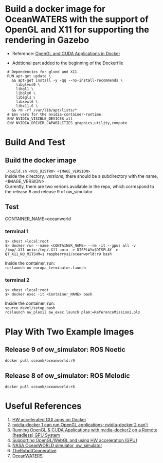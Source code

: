 # Build a docker image for OceanWATERS with the support of OpenGL and X11 for supporting the rendering in Gazebo
   * Reference: [OpenGL and CUDA Applications in Docker](https://medium.com/@benjamin.botto/opengl-and-cuda-applications-in-docker-af0eece000f1)

   * Addtional part added to the beginning of the Dockerfile
   ```
	# Dependencies for glvnd and X11.
	RUN apt-get update \
	  && apt-get install -y -qq --no-install-recommends \
	    libglvnd0 \
	    libgl1 \
	    libglx0 \
	    libegl1 \
	    libxext6 \
	    libx11-6 \
	  && rm -rf /var/lib/apt/lists/*
	# Env vars for the nvidia-container-runtime.
	ENV NVIDIA_VISIBLE_DEVICES all
	ENV NVIDIA_DRIVER_CAPABILITIES graphics,utility,compute
   ```

# Build And Test
## Build the docker image
`./build.sh <ROS_DISTRO> <IMAGE_VERSION>`
<br>Inside the directory, *versions*, there should be a subdirectory with the name, <IMAGE_VERSION>
<br>Currently, there are two verions available in the repo, which correspond to the release 8 and release 9 of ow_simulator
## Test
CONTAINER_NAME=oceanworld

### terminal 1
`$> xhost +local:root`
<br>`$> docker run --name <CONTAINER_NAME> --rm -it --gpus all -v /tmp/.X11-unix:/tmp/.X11-unix -e DISPLAY=$DISPLAY -e QT_X11_NO_MITSHM=1 raspberrysi/oceanworld:r9 bash`

Inside the container, run:
<br>`roslaunch ow europa_terminator.launch`

### terminal 2
`$> xhost +local:root`
<br>`$> docker exec -it <Container_NAME> bash`

Inside the container, run:
<br>`source devel/setup.bash`
<br>`roslaunch ow_plexil ow_exec.launch plan:=ReferenceMission1.plx`

# Play With Two Example Images
## Release 9 of ow_simulator: ROS Noetic
`docker pull oceank/oceanworld:r9`
## Release 8 of ow_simulator: ROS Melodic
`docker pull oceank/oceanworld:r8`

# Useful References
   1. [HW accelerated GUI apps on Docker](https://medium.com/@pigiuz/hw-accelerated-gui-apps-on-docker-7fd424fe813e)
   2. [nvidia-docker 1 can run OpenGL applications; nvidia-docker 2 can't](https://github.com/NVIDIA/nvidia-docker/issues/534)
   3. [Running OpenGL & CUDA Applications with nvidia-docker2 on a Remote (headless) GPU System](https://trn84.medium.com/running-opengl-cuda-applications-with-nvidia-docker2-on-a-remote-headless-gpu-system-6b19c665286d)
   4. [Supporting OpenGL/WebGL and using HW acceleration (GPU)](https://github.com/accetto/ubuntu-vnc-xfce-g3/discussions/10)
   5. [NASA OceanWORLD simulator, ow_simulator](https://github.com/nasa/ow_simulator)
   6. [TheRobotCooperative](https://github.com/TheRobotCooperative/TheRobotCooperative)
   7. [OceanWATERS](https://github.com/nasa/ow_simulator)
